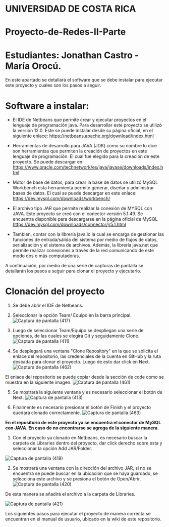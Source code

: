 # UNIVERSIDAD DE COSTA RICA 
# Proyecto-de-Redes-II-Parte
# Estudiantes: Jonathan Castro - María Orocú.

En este apartado se detallará el software que se debe instalar para ejecutar este proyecto y cuales son los pasos a seguir. 

# Software a instalar:

- El IDE de Netbeans que permite crear y ejecutar proyectos en el lenguaje de programación java. 
  Para desarrollar este proyecto se utilizó la versión 12.0. Este se puede instalar desde su página oficial, en el siguiente enlace:                                               https://netbeans.apache.org/download/index.html
  
- Herramientas de desarrollo para JAVA (JDK) como su nombre lo dice son herramientas que permiten la creación de proyectos en este lenguaje de programación. El cual fue elegido   para la creación de este proyecto. Se puede descargar en: https://www.oracle.com/technetwork/es/java/javase/downloads/index.html
  
- Motor de base de datos, para crear la base de datos se utilizó MySQL Workbench esta herramienta permite generar, diseñar y administrar bases de datos. El cual se puede           descargar   en este enlace: https://dev.mysql.com/downloads/workbench/
  
- El archivo tipo JAR que permite realizar la conexión de MYSQL con JAVA. Este proyecto se creó con el conector versión 5.1.49. Se encuentra disponible para descargarse en la     página oficial de MySQL https://dev.mysql.com/downloads/connector/j/5.1.html 

- También, contar con la librería java.io la cual se encarga de gestionar las funciones de entrada/salida del sistema por medio de flujos de datos, serialización y el sistema de   archivos. Además, la librería java.net que permite realizar conexiones a través de la red comunicando de este modo dos o más computadoras. 

A continuación, por medio de una serie de capturas de pantalla se detallarán los pasos a seguir para clonar el proyecto y ejecutarlo. 

# Clonación del proyecto

1. Se debe abrir el IDE de Netbeans.

2. Seleccionar la opción Team/ Equipo en la barra principal. 
![Captura de pantalla (417)](https://user-images.githubusercontent.com/28690419/86803156-f89a9700-c032-11ea-9b4a-5f505487ff96.png)

3. Luego de seleccionar Team/Equipo se despliegan una serie de opciones, de las cuales se elegirá Git y seguidamente Clone.
![Captura de pantalla (411)](https://user-images.githubusercontent.com/28690419/86814230-5a143300-c03e-11ea-8728-37b471a8f03e.png)

4. Se desplegará una ventana "Clone Repository" en la que se solicita el enlace del repositorio, las credenciales de la cuenta en GitHub y la ruta deseada para clonar el proyecto. Luego de esto dar click en Next. 
![Captura de pantalla (462)](https://user-images.githubusercontent.com/28690419/86890515-a7ce8100-c0ba-11ea-8626-e57de2fbfa89.png)

El enlace del repositorio se puede copiar desde la sección de code como se muestra en la siguiente imagen.
![Captura de pantalla (461)](https://user-images.githubusercontent.com/28690419/86890525-aac97180-c0ba-11ea-9de8-43a493d8973d.png)

5. Se mostrará la siguiente ventana y es necesario seleccionar el botón de Next.
![Captura de pantalla (413)](https://user-images.githubusercontent.com/28690419/86815636-1cb0a500-c040-11ea-917a-74a1ff948452.png)

6. Finalmente es necesario presionar el botón de Finish y el proyecto quedará clonado correctamente. 
![Captura de pantalla (463)](https://user-images.githubusercontent.com/28690419/86890537-ae5cf880-c0ba-11ea-8690-0c9d345a4e69.png)


**En el repositorio de este proyecto ya se encuentra el conector de MySQL con JAVA. En caso de no encontrarse se agrega de la siguiente manera.** 
1. Con el proyecto ya clonado en Netbeans, es necesario buscar la carpeta de Libraries dentro del proyecto, dar click derecho sobre esta y seleccionar la opción Add JAR/Folder.

![Captura de pantalla (419)](https://user-images.githubusercontent.com/28690419/86861857-4809b300-c085-11ea-8a89-c203f14aaebc.png)

2. Se mostrará una ventana con la dirección del archivo JAR, si no se encuentra se puede buscar en la ubicación que se haya guardado, se selecciona este archivo y se presiona el botón de Open/Abrir. 
![Captura de pantalla (420)](https://user-images.githubusercontent.com/28690419/86861535-91a5ce00-c084-11ea-8e50-01287418f5b8.png)

De esta manera se añadirá el archivo a la carpeta de Libraries.

![Captura de pantalla (421)](https://user-images.githubusercontent.com/28690419/86861574-aa15e880-c084-11ea-93fb-84b7e5401892.png)

Los siguientes pasos para ejecutar el proyecto de manera correcta se encuentran en el manual de usuario, ubicado en la wiki de este repositorio.
